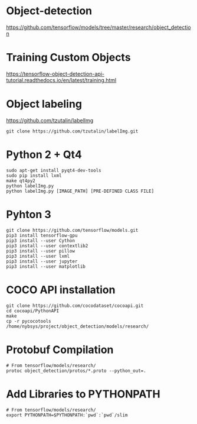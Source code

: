 # Object-detection

https://github.com/tensorflow/models/tree/master/research/object_detection

# Training Custom Objects
https://tensorflow-object-detection-api-tutorial.readthedocs.io/en/latest/training.html

# Object labeling
https://github.com/tzutalin/labelImg

```
git clone https://github.com/tzutalin/labelImg.git
```

# Python 2 + Qt4
```
sudo apt-get install pyqt4-dev-tools
sudo pip install lxml
make qt4py2
python labelImg.py
python labelImg.py [IMAGE_PATH] [PRE-DEFINED CLASS FILE]
```
# Pyhton 3
```
git clone https://github.com/tensorflow/models.git
pip3 install tensorflow-gpu
pip3 install --user Cython
pip3 install --user contextlib2
pip3 install --user pillow
pip3 install --user lxml
pip3 install --user jupyter
pip3 install --user matplotlib
```
# COCO API installation
```
git clone https://github.com/cocodataset/cocoapi.git
cd cocoapi/PythonAPI
make
cp -r pycocotools /home/nybsys/project/object_detection/models/research/
```
# Protobuf Compilation
```
# From tensorflow/models/research/
protoc object_detection/protos/*.proto --python_out=.
```
# Add Libraries to PYTHONPATH
```
# From tensorflow/models/research/
export PYTHONPATH=$PYTHONPATH:`pwd`:`pwd`/slim
```
